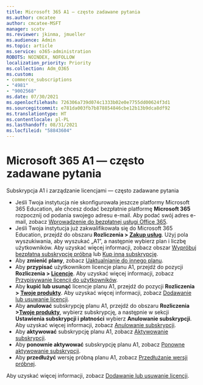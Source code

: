```yaml
---
title: Microsoft 365 A1 — często zadawane pytania
ms.author: cmcatee
author: cmcatee-MSFT
manager: scotv
ms.reviewer: jkinma, jmueller
ms.audience: Admin
ms.topic: article
ms.service: o365-administration
ROBOTS: NOINDEX, NOFOLLOW
localization_priority: Priority
ms.collection: Adm_O365
ms.custom:
- commerce_subscriptions
- "4981"
- "9002568"
ms.date: 07/30/2021
ms.openlocfilehash: 726306a739d074c1333b02e0e7755dd00624f3d1
ms.sourcegitcommit: e781da003fb7b878854846cbe12b13b9dca8df92
ms.translationtype: HT
ms.contentlocale: pl-PL
ms.lasthandoff: 08/31/2021
ms.locfileid: "58843604"
---
```

# <a name="microsoft-365-a1-faq"></a>Microsoft 365 A1 — często zadawane pytania

Subskrypcja A1 i zarządzanie licencjami — często zadawane pytania

- Jeśli Twoja instytucja nie skonfigurowała jeszcze platformy Microsoft 365 Education, ale chcesz dodać bezpłatnie platformę **Microsoft 365** rozpocznij od podania swojego adresu e-mail. Aby podać swój adres e-mail, zobacz [Wprowadzenie do bezpłatnej usługi Office 365](https://www.microsoft.com/education/products/office).  
- Jeśli Twoja instytucja już zakwalifikowała się do Microsoft 365 Education, przejdź do obszaru **Rozliczenia > [Zakup usług](https://go.microsoft.com/fwlink/p/?linkid=868433)**. Użyj pola wyszukiwania, aby wyszukać „A1”, a następnie wybierz plan i liczbę użytkowników. Aby uzyskać więcej informacji, zobacz obszar [Wypróbuj bezpłatną subskrypcję próbną](https://docs.microsoft.com/microsoft-365/commerce/try-or-buy-microsoft-365#try-a-free-trial-subscription) lub [Kup inną subskrypcję](https://docs.microsoft.com/microsoft-365/commerce/try-or-buy-microsoft-365#buy-a-different-subscription).
- Aby **zmienić plany**, zobacz [Uaktualnianie do innego planu](https://docs.microsoft.com/microsoft-365/commerce/subscriptions/upgrade-to-different-plan).
- Aby **przypisać** użytkownikom licencje planu A1, przejdź do pozycji **Rozliczenia > [Licencje](https://go.microsoft.com/fwlink/p/?linkid=842264)**. Aby uzyskać więcej informacji, zobacz [Przypisywanie licencji do użytkowników](https://docs.microsoft.com/microsoft-365/admin/manage/assign-licenses-to-users).
- Aby **kupić lub usunąć** licencje planu A1, przejdź do pozycji **Rozliczenia > [Twoje produkty](https://go.microsoft.com/fwlink/p/?linkid=842054)**. Aby uzyskać więcej informacji, zobacz [Dodawanie lub usuwanie licencji](https://docs.microsoft.com/microsoft-365/commerce/licenses/buy-licenses#buy-or-remove-licenses-for-your-business-subscription).
- Aby **anulować** subskrypcję planu A1, przejdź do obszaru **Rozliczenia >[Twoje produkty](https://go.microsoft.com/fwlink/p/?linkid=842054)**, wybierz subskrypcję, a następnie w sekcji **Ustawienia subskrypcji i płatności** wybierz **Anulowanie subskrypcji**. Aby uzyskać więcej informacji, zobacz [Anulowanie subskrypcji](https://docs.microsoft.com/microsoft-365/commerce/subscriptions/cancel-your-subscription).
- Aby **aktywować** subskrypcję planu A1, zobacz [Aktywowanie subskrypcji](https://docs.microsoft.com/alchemyinsights/activate-your-office-365-subscription).
- Aby **ponownie aktywować** subskrypcję planu A1, zobacz [Ponowne aktywowanie subskrypcji](https://docs.microsoft.com/alchemyinsights/reactivate-your-subscription).
- Aby **przedłużyć** wersję próbną planu A1, zobacz [Przedłużanie wersji próbnej](https://docs.microsoft.com/microsoft-365/commerce/extend-your-trial).

Aby uzyskać więcej informacji, zobacz [Dodawanie lub usuwanie licencji](https://docs.microsoft.com/microsoft-365/commerce/licenses/buy-licenses).